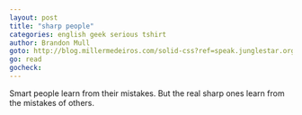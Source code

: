 ```yaml
---
layout: post
title: "sharp people"
categories: english geek serious tshirt
author: Brandon Mull
goto: http://blog.millermedeiros.com/solid-css?ref=speak.junglestar.org
go: read
gocheck:
---
```

Smart people learn from their mistakes. But the real sharp ones learn from the mistakes of others.
